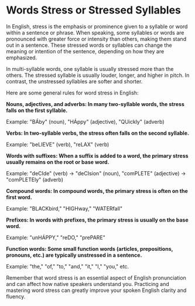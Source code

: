 # Words Stress or Stressed Syllables

In English, stress is the emphasis or prominence given to a syllable or word within a sentence or phrase. When speaking, some syllables or words are pronounced with greater force or intensity than others, making them stand out in a sentence. These stressed words or syllables can change the meaning or intention of the sentence, depending on how they are emphasized.

In multi-syllable words, one syllable is usually stressed more than the others. The stressed syllable is usually louder, longer, and higher in pitch. In contrast, the unstressed syllables are softer and shorter.

Here are some general rules for word stress in English:

**Nouns, adjectives, and adverbs: In many two-syllable words, the stress falls on the first syllable.**

Example: "BÁby" (noun), "HÁppy" (adjective), "QUickly" (adverb)

**Verbs: In two-syllable verbs, the stress often falls on the second syllable.**

Example: "beLIEVE" (verb), "reLAX" (verb)

**Words with suffixes: When a suffix is added to a word, the primary stress usually remains on the root or base word.**

Example: "deCIde" (verb) -> "deCIsion" (noun), "comPLETE" (adjective) -> "comPLETEly" (adverb)

**Compound words: In compound words, the primary stress is often on the first word.**

Example: "BLACKbird," "HIGHway," "WATERfall"

**Prefixes: In words with prefixes, the primary stress is usually on the base word.**

Example: "unHÁPPY," "reDO," "prePARE"

**Function words: Some small function words (articles, prepositions, pronouns, etc.) are typically unstressed in a sentence.**

Example: "the," "of," "to," "and," "it," "I," "you," etc.

Remember that word stress is an essential aspect of English pronunciation and can affect how native speakers understand you. Practicing and mastering word stress can greatly improve your spoken English clarity and fluency.
